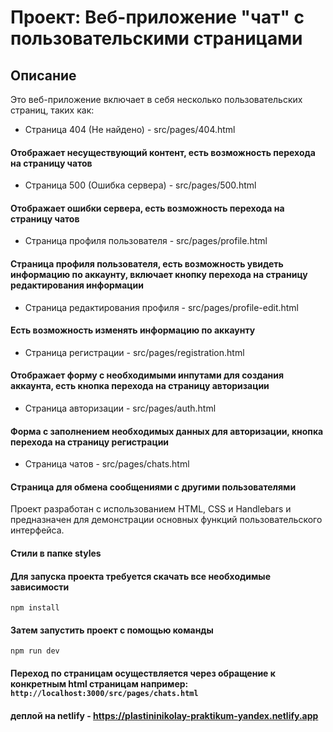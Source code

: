 # Проект: Веб-приложение "чат" с пользовательскими страницами

## Описание

Это веб-приложение включает в себя несколько пользовательских страниц, таких как:
- Страница 404 (Не найдено) - src/pages/404.html
#### Отображает несуществующий контент, есть возможность перехода на страницу чатов
- Страница 500 (Ошибка сервера) - src/pages/500.html
#### Отображает ошибки сервера, есть возможность перехода на страницу чатов
- Страница профиля пользователя - src/pages/profile.html
#### Страница профиля пользователя, есть возможность увидеть информацию по аккаунту, включает кнопку перехода на страницу редактирования информации
- Страница редактирования профиля - src/pages/profile-edit.html
#### Есть возможность изменять информацию по аккаунту
- Страница регистрации - src/pages/registration.html
#### Отображает форму с необходимыми инпутами для создания аккаунта, есть кнопка перехода на страницу авторизации
- Страница авторизации - src/pages/auth.html
#### Форма с заполнением необходимых данных для авторизации, кнопка перехода на страницу регистрации
- Страница чатов - src/pages/chats.html
#### Страница для обмена сообщениями с другими пользователями

Проект разработан с использованием HTML, CSS и Handlebars и предназначен для демонстрации основных функций пользовательского интерфейса.

#### Стили в папке styles

#### Для запуска проекта требуется скачать все необходимые зависимости
```npm install```
#### Затем запустить проект с помощью команды
```npm run dev```
#### Переход по страницам осуществляется через обращение к конкретным html страницам например: `http://localhost:3000/src/pages/chats.html`

#### деплой на netlify - https://plastininikolay-praktikum-yandex.netlify.app

